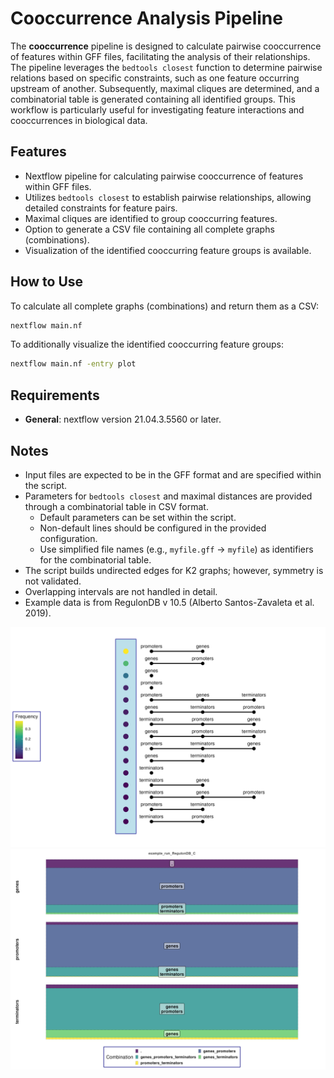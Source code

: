 # Cooccurrence Analysis Pipeline

The **cooccurrence** pipeline is designed to calculate pairwise cooccurrence of features within GFF files, facilitating the analysis of their relationships. The pipeline leverages the `bedtools closest` function to determine pairwise relations based on specific constraints, such as one feature occurring upstream of another. Subsequently, maximal cliques are determined, and a combinatorial table is generated containing all identified groups. This workflow is particularly useful for investigating feature interactions and cooccurrences in biological data.

## Features

- Nextflow pipeline for calculating pairwise cooccurrence of features within GFF files.
- Utilizes `bedtools closest` to establish pairwise relationships, allowing detailed constraints for feature pairs.
- Maximal cliques are identified to group cooccurring features.
- Option to generate a CSV file containing all complete graphs (combinations).
- Visualization of the identified cooccurring feature groups is available.

## How to Use

To calculate all complete graphs (combinations) and return them as a CSV:

```bash
nextflow main.nf
```

To additionally visualize the identified cooccurring feature groups:

```bash
nextflow main.nf -entry plot
```

## Requirements

- **General**: nextflow version 21.04.3.5560 or later.

## Notes

- Input files are expected to be in the GFF format and are specified within the script.
- Parameters for `bedtools closest` and maximal distances are provided through a combinatorial table in CSV format.
  - Default parameters can be set within the script.
  - Non-default lines should be configured in the provided configuration.
  - Use simplified file names (e.g., `myfile.gff` -> `myfile`) as identifiers for the combinatorial table.
- The script builds undirected edges for K2 graphs; however, symmetry is not validated.
- Overlapping intervals are not handled in detail.
- Example data is from RegulonDB v 10.5 (Alberto Santos-Zavaleta et al. 2019).

<p align="center">
<img src="example/example_run_RegulonDB_C/example_run_RegulonDB_C_freq_of_orders.png">
<img src="example/collected_barplot.png">
</p>
